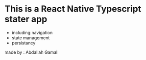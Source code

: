 # This is a React Native Typescript stater app

- including navigation
- state management
- persistancy

made by : Abdallah Gamal